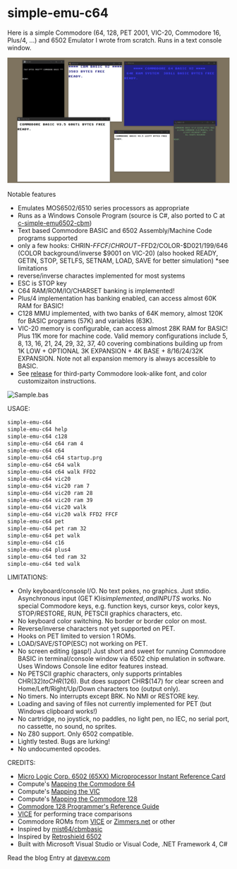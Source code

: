 # simple-emu-c64 #
Here is a simple Commodore (64, 128, PET 2001, VIC-20, Commodore 16, Plus/4, ...) and 6502 Emulator I wrote from scratch.  Runs in a text console window.

![Machines](https://github.com/davervw/simple-emu-c64/raw/master/machines.png)

Notable features

* Emulates MOS6502/6510 series processors as appropriate
* Runs as a Windows Console Program (source is C#, also ported to C at [c-simple-emu6502-cbm](https://github.com/davervw/c-simple-emu6502-cbm))
* Text based Commodore BASIC and 6502 Assembly/Machine Code programs supported
* only a few hooks: CHRIN-$FFCF/CHROUT-$FFD2/COLOR-$D021/199/646 (COLOR background/inverse $9001 on VIC-20)
(also hooked READY, GETIN, STOP, SETLFS, SETNAM, LOAD, SAVE for better simulation) *see limitations
* reverse/inverse charactes implemented for most systems
* ESC is STOP key
* C64 RAM/ROM/IO/CHARSET banking is implemented!
* Plus/4 implementation has banking enabled, can access almost 60K RAM for BASIC!
* C128 MMU implemented, with two banks of 64K memory, almost 120K for BASIC programs (57K) and variables (63K).
* VIC-20 memory is configurable, can access almost 28K RAM for BASIC!  Plus 11K more for machine code. Valid memory configurations include 5, 8, 13, 16, 21, 24, 29, 32, 37, 40 covering combinations building up from 1K LOW + OPTIONAL 3K EXPANSION + 4K BASE + 8/16/24/32K EXPANSION.  Note not all expansion memory is always accessible to BASIC.
* See [release](https://github.com/davervw/simple-emu-c64/releases) for third-party Commodore look-alike font, and color customizaiton instructions.

![Sample.bas](https://github.com/davervw/simple-emu-c64/raw/master/Sample.png)

USAGE:

    simple-emu-c64
    simple-emu-c64 help
    simple-emu-c64 c128
    simple-emu-c64 c64 ram 4
    simple-emu-c64 c64
    simple-emu-c64 c64 startup.prg
    simple-emu-c64 c64 walk
    simple-emu-c64 c64 walk FFD2
    simple-emu-c64 vic20
    simple-emu-c64 vic20 ram 7
    simple-emu-c64 vic20 ram 28
    simple-emu-c64 vic20 ram 39
    simple-emu-c64 vic20 walk
    simple-emu-c64 vic20 walk FFD2 FFCF
    simple-emu-c64 pet
    simple-emu-c64 pet ram 32
    simple-emu-c64 pet walk
    simple-emu-c64 c16
    simple-emu-c64 plus4
    simple-emu-c64 ted ram 32
    simple-emu-c64 ted walk

LIMITATIONS:

* Only keyboard/console I/O.  No text pokes, no graphics.  Just stdio.  Asynchronous input (GET K$) is implemented, and INPUT S$ works.  No special Commodore keys, e.g. function keys, cursor keys, color keys, STOP/RESTORE, RUN, PETSCII graphics characters, etc.  
* No keyboard color switching.  No border or border color on most.
* Reverse/inverse characters not yet supported on PET.
* Hooks on PET limited to version 1 ROMs.
* LOAD/SAVE/STOP(ESC) not working on PET.
* No screen editing (gasp!) Just short and sweet for running Commodore BASIC in terminal/console window via 6502 chip emulation in software.  Uses Windows Console line editor features instead.
* No PETSCII graphic characters, only supports printables CHR$(32) to CHR$(126).  But does support CHR$(147) for clear screen and Home/Left/Right/Up/Down characters too (output only).
* No timers.  No interrupts except BRK.  No NMI or RESTORE key.
* Loading and saving of files not currently implemented for PET (but Windows clipboard works!)
* No cartridge, no joystick, no paddles, no light pen, no IEC, no serial port, no cassette, no sound, no sprites.
* No Z80 support.  Only 6502 compatible.
* Lightly tested.  Bugs are lurking! 
* No undocumented opcodes.

CREDITS:

* [Micro Logic Corp. 6502 (65XX) Microprocessor Instant Reference Card](https://archive.org/details/6502MicroprocessorInstantReferenceCard)
* Compute's [Mapping the Commodore 64](https://archive.org/details/Compute_s_Mapping_the_Commodore_64)
* Compute's [Mapping the VIC](https://archive.org/details/COMPUTEs_Mapping_the_VIC_1984_COMPUTE_Publications)
* Compute's [Mapping the Commodore 128](https://archive.org/details/Compute_s_Mapping_the_Commodore_128)
* [Commodore 128 Programmer's Reference Guide](https://archive.org/details/C128_Programmers_Reference_Guide_1986_Bamtam_Books)
* [VICE](https://vice-emu.sourceforge.io/) for performing trace comparisons 
* Commodore ROMs from [VICE](https://vice-emu.sourceforge.io/) or [Zimmers.net](http://www.zimmers.net/anonftp/pub/cbm/firmware/computers/c64/) or other
* Inspired by [mist64/cbmbasic](https://github.com/mist64/cbmbasic)
* Inspired by [Retroshield 6502](http://www.8bitforce.com/projects/retroshield)
* Built with Microsoft Visual Studio or Visual Code, .NET Framework 4, C#

Read the blog Entry at [davevw.com](https://techwithdave.davevw.com/2020/03/simple-emu-c64.html)
